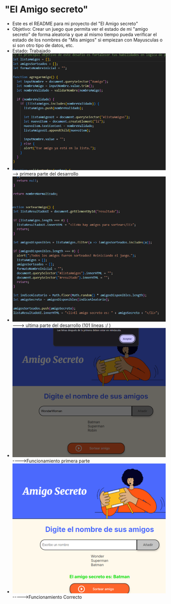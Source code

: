 <h1>"El Amigo secreto"</h1>

- Este es el README para mi proyecto del "El Amigo secreto"
- Objetivo: Crear un juego que permita ver el estado de mi "amigo secreto" de forma aleatoria y que al mismo tiempo pueda verificar el estado de los nombres de "Mis amigos" si empiezan con Mayusculas o si son otro tipo de datos, etc.
- Estado: Trabajado
- ![alt text](image.png)--> primera parte del desarrollo
- ![alt text](image-1.png)---> ultima parte del desarrollo (101 lineas :/ ) 
- ![alt text](image-2.png)---->Funcionamiento primera parte
- ![alt text](image-3.png)----->Funcionamiento Correcto
